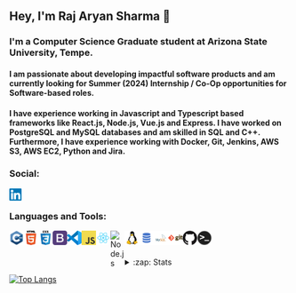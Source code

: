 ## Hey, I'm Raj Aryan Sharma 👋

### I'm a Computer Science Graduate student at Arizona State University, Tempe.
#### I am passionate about developing impactful software products and am currently looking for Summer (2024) Internship / Co-Op opportunities for Software-based roles. 
#### I have experience working in Javascript and Typescript based frameworks like React.js, Node.js, Vue.js and Express. I have worked on PostgreSQL and MySQL databases and am skilled in SQL and C++. Furthermore, I have experience working with Docker, Git, Jenkins, AWS S3, AWS EC2, Python and Jira.

### Social:

[<img align="left" alt="codeSTACKr | LinkedIn" width="22px" src="https://raw.githubusercontent.com/yadavgaurav251/yadavgaurav251/main/assets/linkedin.svg" />][linkedin]

<br />

### Languages and Tools:

<img align="left" alt="C++" width="26px" src="https://raw.githubusercontent.com/github/explore/80688e429a7d4ef2fca1e82350fe8e3517d3494d/topics/cpp/cpp.png" />
<img align="left" alt="HTML5" width="26px" src="https://raw.githubusercontent.com/github/explore/80688e429a7d4ef2fca1e82350fe8e3517d3494d/topics/html/html.png" />
<img align="left" alt="CSS3" width="26px" src="https://raw.githubusercontent.com/github/explore/80688e429a7d4ef2fca1e82350fe8e3517d3494d/topics/css/css.png" />
<img align="left" alt="Bootstrap" width="26px" src="https://raw.githubusercontent.com/github/explore/80688e429a7d4ef2fca1e82350fe8e3517d3494d/topics/bootstrap/bootstrap.png" />
<img align="left" alt="Visual Studio Code" width="26px" src="https://raw.githubusercontent.com/github/explore/80688e429a7d4ef2fca1e82350fe8e3517d3494d/topics/visual-studio-code/visual-studio-code.png" />
<img align="left" alt="JavaScript" width="26px" src="https://raw.githubusercontent.com/github/explore/80688e429a7d4ef2fca1e82350fe8e3517d3494d/topics/javascript/javascript.png" />
<img align="left" alt="React" width="26px" src="https://raw.githubusercontent.com/github/explore/80688e429a7d4ef2fca1e82350fe8e3517d3494d/topics/react/react.png" />
<img align="left" alt="Node.js" width="26px" src="[https://raw.githubusercontent.com/github/explore/80688e429f6cc873026c0622819ad797942/topics/nodejs/nodejs.png](https://raw.githubusercontent.com/nodejs/node/main/src/res/node.ico)" />
<img align="left" alt="Linux Based Operating System" width="26px" src="https://raw.githubusercontent.com/github/explore/80688e429a7d4ef2fca1e82350fe8e3517d3494d/topics/linux/linux.png" />
<img align="left" alt="SQL" width="26px" src="https://raw.githubusercontent.com/github/explore/80688e429a7d4ef2fca1e82350fe8e3517d3494d/topics/sql/sql.png" />
<img align="left" alt="MySQL" width="26px" src="https://raw.githubusercontent.com/github/explore/80688e429a7d4ef2fca1e82350fe8e3517d3494d/topics/mysql/mysql.png" />
<img align="left" alt="Git" width="26px" src="https://raw.githubusercontent.com/github/explore/80688e429a7d4ef2fca1e82350fe8e3517d3494d/topics/git/git.png" />
<img align="left" alt="GitHub" width="26px" src="https://raw.githubusercontent.com/github/explore/78df643247d429f6cc873026c0622819ad797942/topics/github/github.png" />
<img align="left" alt="Terminal" width="26px" src="https://raw.githubusercontent.com/github/explore/80688e429a7d4ef2fca1e82350fe8e3517d3494d/topics/terminal/terminal.png" />

<br /><br />

<details>
  <summary>:zap: Stats</summary>

  <!-- <img align="left" alt="Raj's GitHub Stats" src="https://github-readme-stats.codestackr.vercel.app/api?username=therajaryan&show_icons=true&hide_border=true&theme=radical" /> -->
   
</details>

[![Top Langs](https://github-readme-stats.vercel.app/api/top-langs/?username=therajaryan&theme=dark&layout=compact)](https://github.com/therajaryan/github-readme-stats)

[linkedin]: https://www.linkedin.com/in/raj-aryan-sharma-7120a7190/
